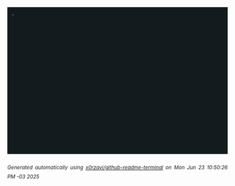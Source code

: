 <div align="justify">
<picture>
    <source media="(prefers-color-scheme: dark)" srcset="./output.gif">
    <source media="(prefers-color-scheme: light)" srcset="./output.gif">
    <img alt="GIFOS" src="output.gif">
</picture>

<sub><i>Generated automatically using [x0rzavi/github-readme-terminal](https://github.com/x0rzavi/github-readme-terminal) on Mon Jun 23 10:50:26 PM -03 2025</i></sub>

<!-- <details>
<summary>More details</summary>

</details> -->
</div>

<!-- Image deletion URL: NONE -->